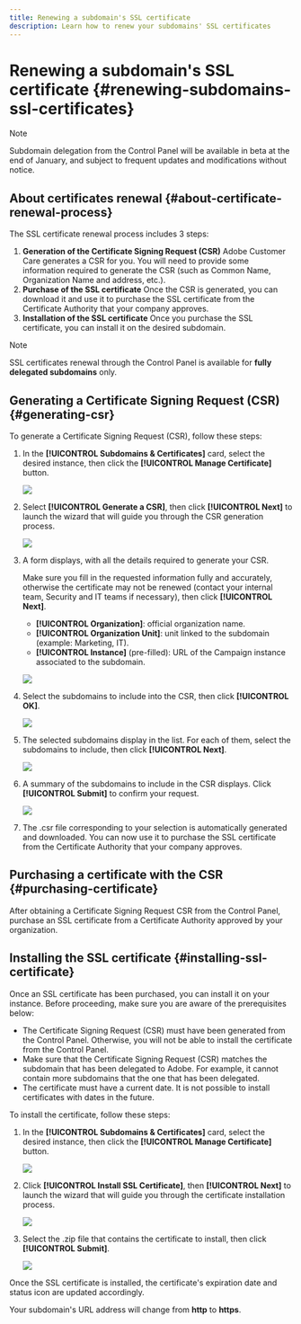 ```yaml
---
title: Renewing a subdomain's SSL certificate
description: Learn how to renew your subdomains' SSL certificates
---
```


# Renewing a subdomain's SSL certificate {#renewing-subdomains-ssl-certificates}

>[!NOTE]
>
>Subdomain delegation from the Control Panel will be available in beta at the end of January, and subject to frequent updates and modifications without notice.

## About certificates renewal {#about-certificate-renewal-process}

The SSL certificate renewal process includes 3 steps:

1. **Generation of the Certificate Signing Request (CSR)**
    Adobe Customer Care generates a CSR for you. You will need to provide some information required to generate the CSR (such as Common Name, Organization Name and address, etc.).
1. **Purchase of the SSL certificate**
    Once the CSR is generated, you can download it and use it to purchase the SSL certificate from the Certificate Authority that your company approves.
1. **Installation of the SSL certificate**
    Once you purchase the SSL certificate, you can install it on the desired subdomain.

>[!NOTE]
>
>SSL certificates renewal through the Control Panel is available for **fully delegated subdomains** only.

## Generating a Certificate Signing Request (CSR) {#generating-csr}

To generate a Certificate Signing Request (CSR), follow these steps:

1. In the **[!UICONTROL Subdomains & Certificates]** card, select the desired instance, then click the **[!UICONTROL Manage Certificate]** button.

    ![](assets/renewal1.png)

1. Select **[!UICONTROL Generate a CSR]**, then click **[!UICONTROL Next]** to launch the wizard that will guide you through the CSR generation process.

    ![](assets/renewal2.png)

1. A form displays, with all the details required to generate your CSR.

    Make sure you fill in the requested information fully and accurately, otherwise the certificate may not be renewed (contact your internal team, Security and IT teams if necessary), then click **[!UICONTROL Next]**.

    * **[!UICONTROL Organization]**: official organization name.
    * **[!UICONTROL Organization Unit]**: unit linked to the subdomain (example: Marketing, IT).
    * **[!UICONTROL Instance]** (pre-filled): URL of the Campaign instance associated to the subdomain.

    ![](assets/renewal3.png)

1. Select the subdomains to include into the CSR, then click **[!UICONTROL OK]**.

    ![](assets/renewal4.png)

1. The selected subdomains display in the list. For each of them, select the subdomains to include, then click **[!UICONTROL Next]**.

    ![](assets/renewal5.png)

1. A summary of the subdomains to include in the CSR displays. Click **[!UICONTROL Submit]** to confirm your request.

    ![](assets/renewal6.png)

1. The .csr file corresponding to your selection is automatically generated and downloaded. You can now use it to purchase the SSL certificate from the Certificate Authority that your company approves.

## Purchasing a certificate with the CSR {#purchasing-certificate}

After obtaining a Certificate Signing Request CSR from the Control Panel, purchase an SSL certificate from a Certificate Authority approved by your organization.

## Installing the SSL certificate {#installing-ssl-certificate}

Once an SSL certificate has been purchased, you can install it on your instance. Before proceeding, make sure you are aware of the prerequisites below:

* The Certificate Signing Request (CSR) must have been generated from the Control Panel. Otherwise, you will not be able to install the certificate from the Control Panel.
* Make sure that the Certificate Signing Request (CSR) matches the subdomain that has been delegated to Adobe. For example, it cannot contain more subdomains that the one that has been delegated.
* The certificate must have a current date. It is not possible to install certificates with dates in the future.

To install the certificate, follow these steps:

1. In the **[!UICONTROL Subdomains & Certificates]** card, select the desired instance, then click the **[!UICONTROL Manage Certificate]** button.

    ![](assets/renewal1.png)

1. Click **[!UICONTROL Install SSL Certificate]**, then **[!UICONTROL Next]** to launch the wizard that will guide you through the certificate installation process.

    ![](assets/install1.png)

1. Select the .zip file that contains the certificate to install, then click **[!UICONTROL Submit]**.

    ![](assets/install2.png)

Once the SSL certificate is installed, the certificate's expiration date and status icon are updated accordingly.

Your subdomain's URL address will change from **http** to **https**.
